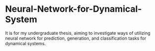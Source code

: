 # Neural-Network-for-Dynamical-System
It is for my undergraduate thesis, aiming to investigate ways of utilizing neural network for prediction, generation, and classification tasks for dynamical systems.

